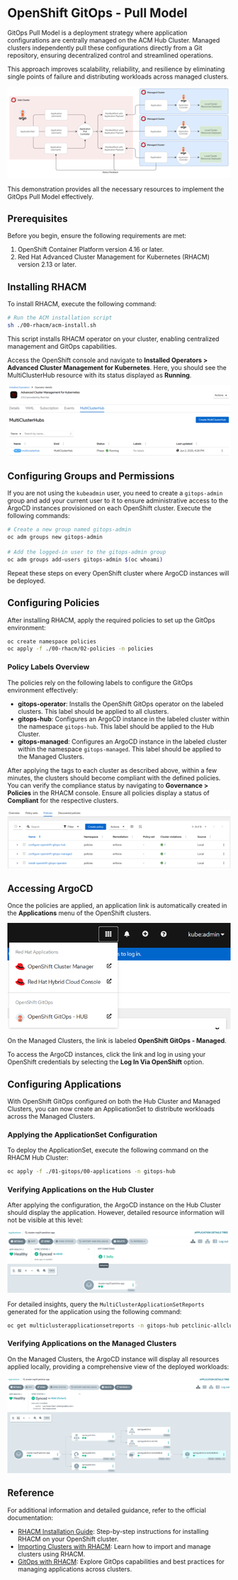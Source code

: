 # OpenShift GitOps - Pull Model

GitOps Pull Model is a deployment strategy where application configurations are centrally managed on the ACM Hub Cluster. Managed clusters independently pull these configurations directly from a Git repository, ensuring decentralized control and streamlined operations.

This approach improves scalability, reliability, and resilience by eliminating single points of failure and distributing workloads across managed clusters.

![GitOps Pull Model Diagram](99-assets/diagram.png)

This demonstration provides all the necessary resources to implement the GitOps Pull Model effectively.

## Prerequisites

Before you begin, ensure the following requirements are met:

1. OpenShift Container Platform version 4.16 or later.
2. Red Hat Advanced Cluster Management for Kubernetes (RHACM) version 2.13 or later.

## Installing RHACM

To install RHACM, execute the following command:

```bash
# Run the ACM installation script
sh ./00-rhacm/acm-install.sh
```

This script installs RHACM operator on your cluster, enabling centralized management and GitOps capabilities.

Access the OpenShift console and navigate to **Installed Operators > Advanced Cluster Management for Kubernetes**. Here, you should see the MultiClusterHub resource with its status displayed as **Running**.

![MultiClusterHub Status](99-assets/multiclusterhubs.png)

## Configuring Groups and Permissions

If you are not using the `kubeadmin` user, you need to create a `gitops-admin` group and add your current user to it to ensure administrative access to the ArgoCD instances provisioned on each OpenShift cluster. Execute the following commands:

```bash
# Create a new group named gitops-admin
oc adm groups new gitops-admin

# Add the logged-in user to the gitops-admin group
oc adm groups add-users gitops-admin $(oc whoami)
```

Repeat these steps on every OpenShift cluster where ArgoCD instances will be deployed.

## Configuring Policies

After installing RHACM, apply the required policies to set up the GitOps environment:

```bash
oc create namespace policies
oc apply -f ./00-rhacm/02-policies -n policies
```

### Policy Labels Overview

The policies rely on the following labels to configure the GitOps environment effectively:

- **gitops-operator**: Installs the OpenShift GitOps operator on the labeled clusters. This label should be applied to all clusters.
- **gitops-hub**: Configures an ArgoCD instance in the labeled cluster within the namespace `gitops-hub`. This label should be applied to the Hub Cluster.
- **gitops-managed**: Configures an ArgoCD instance in the labeled cluster within the namespace `gitops-managed`. This label should be applied to the Managed Clusters.

After applying the tags to each cluster as described above, within a few minutes, the clusters should become compliant with the defined policies. You can verify the compliance status by navigating to **Governance > Policies** in the RHACM console. Ensure all policies display a status of **Compliant** for the respective clusters.

![Policies Compliance Status](99-assets/policies.png)

## Accessing ArgoCD

Once the policies are applied, an application link is automatically created in the **Applications** menu of the OpenShift clusters.

![ArgoCD Console Link](99-assets/console-link.png)

On the Managed Clusters, the link is labeled **OpenShift GitOps - Managed**.

To access the ArgoCD instances, click the link and log in using your OpenShift credentials by selecting the **Log In Via OpenShift** option.

## Configuring Applications

With OpenShift GitOps configured on both the Hub Cluster and Managed Clusters, you can now create an ApplicationSet to distribute workloads across the Managed Clusters.

### Applying the ApplicationSet Configuration

To deploy the ApplicationSet, execute the following command on the RHACM Hub Cluster:

```bash
oc apply -f ./01-gitops/00-applications -n gitops-hub
```

### Verifying Applications on the Hub Cluster

After applying the configuration, the ArgoCD instance on the Hub Cluster should display the application. However, detailed resource information will not be visible at this level:

![ArgoCD Hub Cluster Overview](99-assets/argocd-hub.png)

For detailed insights, query the `MultiClusterApplicationSetReports` generated for the application using the following command:

```bash
oc get multiclusterapplicationsetreports -n gitops-hub petclinic-allclusters-app-set
```

### Verifying Applications on the Managed Clusters

On the Managed Clusters, the ArgoCD instance will display all resources applied locally, providing a comprehensive view of the deployed workloads:

![ArgoCD Managed Cluster Resources](99-assets/argocd-managed.png)

## Reference

For additional information and detailed guidance, refer to the official documentation:

- [RHACM Installation Guide](https://docs.redhat.com/en/documentation/red_hat_advanced_cluster_management_for_kubernetes/2.13/html-single/install/index): Step-by-step instructions for installing RHACM on your OpenShift cluster.
- [Importing Clusters with RHACM](https://docs.redhat.com/en/documentation/red_hat_advanced_cluster_management_for_kubernetes/2.13/html-single/clusters/index#importing-cluster): Learn how to import and manage clusters using RHACM.
- [GitOps with RHACM](https://docs.redhat.com/en/documentation/red_hat_advanced_cluster_management_for_kubernetes/2.13/html-single/gitops/index): Explore GitOps capabilities and best practices for managing applications across clusters.
